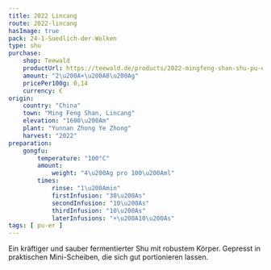 ```yaml
---
title: 2022 Lincang
route: 2022-lincang
hasImage: true 
pack: 24-1-Suedlich-der-Wolken
type: shu
purchase:
    shop: Teewald
    productUrl: https://teewald.de/products/2022-mingfeng-shan-shu-pu-erh?variant=44947960955144
    amount: "2\u200A×\u200A8\u200Ag"
    pricePer100g: 0,14
    currency: €
origin:
    country: "China"
    town: "Ming Feng Shan, Lincang"
    elevation: "1600\u200Am"
    plant: "Yunnan Zhong Ye Zhong"
    harvest: "2022"
preparation:
    gongfu:
        temperature: "100°C"
        amount:
            weight: "4\u200Ag pro 100\u200Aml"
        times:
            rinse: "1\u200Amin"
            firstInfusion: "30\u200As"
            secondInfusion: "10\u200As"
            thirdInfusion: "10\u200As"
            laterInfusions: "+\u200A10\u200As"
tags: [ pu-er ]
---
```

Ein kräftiger und sauber fermentierter Shu mit robustem Körper. Gepresst in praktischen Mini-Scheiben, die sich gut portionieren lassen.
